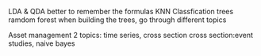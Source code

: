LDA & QDA
better to remember the formulas
KNN
Classfication trees
ramdom forest
when building the trees, go through different topics

Asset management 2 topics: time series, cross section
cross section:event studies, naive bayes
